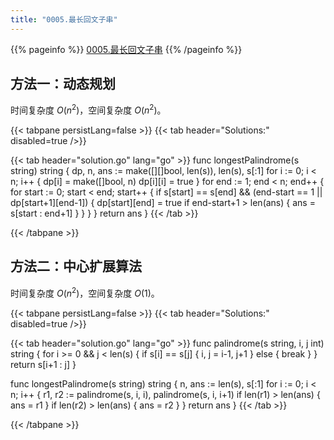 ```yaml
---
title: "0005.最长回文子串"
---
```


{{% pageinfo %}}
[0005.最长回文子串](https://leetcode.cn/problems/longest-palindromic-substring/)
{{% /pageinfo %}}

## 方法一：动态规划

时间复杂度 $O(n^2)$，空间复杂度 $O(n^2)$。

{{< tabpane persistLang=false >}}
{{< tab header="Solutions:" disabled=true />}}

{{< tab header="solution.go" lang="go" >}}
func longestPalindrome(s string) string {
	dp, n, ans := make([][]bool, len(s)), len(s), s[:1]
	for i := 0; i < n; i++ {
		dp[i] = make([]bool, n)
		dp[i][i] = true
	}
	for end := 1; end < n; end++ {
		for start := 0; start < end; start++ {
			if s[start] == s[end] && (end-start == 1 || dp[start+1][end-1]) {
				dp[start][end] = true
				if end-start+1 > len(ans) {
					ans = s[start : end+1]
				}
			}
		}
	}
	return ans
}
{{< /tab >}}

{{< /tabpane >}}

## 方法二：中心扩展算法

时间复杂度 $O(n^2)$，空间复杂度 $O(1)$。

{{< tabpane persistLang=false >}}
{{< tab header="Solutions:" disabled=true />}}

{{< tab header="solution.go" lang="go" >}}
func palindrome(s string, i, j int) string {
	for i >= 0 && j < len(s) {
		if s[i] == s[j] {
			i, j = i-1, j+1
		} else {
			break
		}
	}
	return s[i+1 : j]
}

func longestPalindrome(s string) string {
	n, ans := len(s), s[:1]
	for i := 0; i < n; i++ {
		r1, r2 := palindrome(s, i, i), palindrome(s, i, i+1)
		if len(r1) > len(ans) {
			ans = r1
		}
		if len(r2) > len(ans) {
			ans = r2
		}
	}
	return ans
}
{{< /tab >}}

{{< /tabpane >}}
